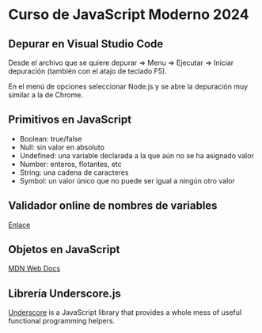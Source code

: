 # Curso de JavaScript Moderno 2024

## Depurar en Visual Studio Code

Desde el archivo que se quiere depurar => Menu => Ejecutar => Iniciar depuración (también con el atajo de teclado F5).

En el menú de opciones seleccionar Node.js y se abre la depuración muy similar a la de Chrome.

## Primitivos en JavaScript

- Boolean: true/false
- Null: sin valor en absoluto
- Undefined: una variable declarada a la que aún no se ha asignado valor
- Number: enteros, flotantes, etc
- String: una cadena de caracteres
- Symbol: un valor único que no puede ser igual a ningún otro valor

## Validador online de nombres de variables

[Enlace](https://mothereff.in/js-variables)

## Objetos en JavaScript

[MDN Web Docs](https://developer.mozilla.org/en-US/docs/Web/JavaScript/Reference/Global_Objects/Object)

## Librería Underscore.js

[Underscore](https://underscorejs.org/) is a JavaScript library that provides a whole mess of useful functional programming helpers.


